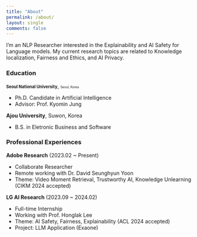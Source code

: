 ```yaml
---
title: "About"
permalink: /about/
layout: single
comments: false
---
```


I’m an NLP Researcher interested in the Explainability and AI Safety for Language models.
My current research topics are related to Knowledge localization, Fairness and Ethics, and AI Privacy.

### Education

<span style="font-size:80%">**Seoul National University**</span>, <span style="font-size:60%">Seoul, Korea</span>  
<span style="font-size:70%">
- Ph.D. Candidate in Artificial Intelligence
- Advisor: Prof. Kyomin Jung
</span>

**Ajou University**, Suwon, Korea  
- B.S. in Eletronic Business and Software


### Professional Experiences

**Adobe Research** (2023.02 ~ Present)
- Collaborate Researcher
- Remote working with Dr. David Seunghyun Yoon
- Theme: Video Moment Retrieval, Trustworthy AI, Knowledge Unlearning (CIKM 2024 accepted)

**LG AI Research** (2023.09 ~ 2024.02)  
- Full-time Internship
- Working with Prof. Honglak Lee
- Theme: AI Safety, Fairness, Explainability (ACL 2024 accepted)
- Project: LLM Application (Exaone)

